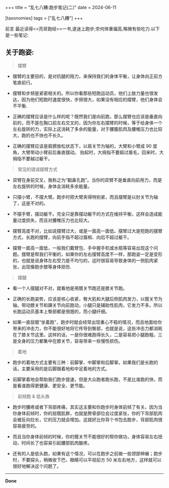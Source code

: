 +++
title = "乱七八糟:跑步笔记(二)"
date = 2024-06-11

[taxonomies]
tags = ["乱七八糟"]
+++

前言 最近读得<<亮哥跑经>>一书,遂迷上跑步;奈何体重偏高,略微有些吃力.以下是一些笔记:


<!-- more -->
## 关于跑姿:

> 摆臂

- 摆臂的主要目的，是对抗腿的阻力，来保持我们的身体平衡，让身体向正前方笔直前行。

- 摆臂和步频是紧密相关的。所以你看那些短跑运动员，他们上肢力量也很发达，因为他们短跑时速度很快，步频很大，如果没有相应的摆臂，他们身体会不平衡.

- 正确的摆臂应该是什么样的呢？既然我们是向前跑，那么摆臂也应该是垂直向前的，而不是在胸口前左右交叉的，因为你左右摆臂的时候，等于给身体一个左右旋转的力，实际上这消耗了多余的能量，对于腰腹肌肉及腰椎压力也比较大，跑的也不快也不长久。

- 正确的摆臂应该是肩膀放松状态下，以肩关节为轴的，大臂和小臂成 90 度角，大臂带动小臂前后垂直摆动。 抬起时，大拇指不要超过眉毛，回来时，大拇指不要越过躯干。


> 常见的错误摆臂方式

- 双臂在身前交叉，我称之为“戳鼻孔跑”。当你的双臂不是垂直向前用力，而是左右旋转的时候，身体会消耗多余能量。

- 只摆小臂，不摆大臂。跑步时把大臂夹得特别紧，而且摆臂是以肘关节为轴了，这是不对的。

- 不摆手臂，摆动躯干。完全只是靠摆动躯干的方式在维持平衡，这样会造成能量过度损失，而且对腰椎压力也比较大。

- 摆臂高度不对，比如说摆臂过大，或是一面高一面低。摆臂过大是短跑的摆臂方式，长跑的摆臂，向前手指不超过眉梢、向后不超过躯干。

- 摆臂一面高一面低，一般我们戴臂包、手中握手机或水瓶等容易出现这个问题。摆臂是帮我们平衡的，如果你的左右摆臂高度不一样，那跑姿一定是变形的，也就是说身体左右受力是不均匀的，这时很容易导致身体的一侧肌肉紧张，出现像跑步膝等身体损伤.

> 摆腿

- 看一个人摆腿对不对，就看他是用髋关节跑还是膝关节跑。

- 正确的长跑姿势，应该是核心收紧，臀大肌和大腿后侧肌肉发力，以髋关节为轴，带动膝关节和踝关节向前跑动，小腿只是辅助性肌肉，它发力不多。所以长跑运动员基本上臀部都是很翘的，而小腿纤细。

- 如果一直屈髋“坐着跑”，跑步时就会经常出现重心不稳的情况，而且地面给你带来的冲击力，你不能很好地将它传导到臀部，也就是说，这些冲击力都消耗在了膝关节这里。这样的话，一是你很难跑得长久，二是容易把小腿跑粗，三是全身的压力都集中在膝关节，容易带来一些慢性损伤。

> 着地

- 跑步的着地方式主要有三种：前脚掌、中脚掌和后脚掌。如果我们是长跑的话，主要采用的是后脚跟着地和中足着地的方式。

- 前脚掌着地会帮助我们跑步提速，但是大众跑者跑长跑，不是比谁跑的快，而是看谁跑得更健康、更安全、更节能。

> 前倾跑 & 低头族

- 跑步时腰疼或者下背部疼痛，其实这主要和你跑步时身体前倾了有关。因为当你身体前倾时，你的屈髋肌群，也就是胯骨部位会过度紧张，你的下背部肌肉会被反向拉长，它的压力就会增加。这就好比你背个书包去跑步，背部肌肉很容易疲劳的。

- 而且当你身体前倾的时候，你的髋关节不能很好的帮你做功，身体容易左右扭动，时间长了也容易引起腰部肌肉酸疼。

- 还有的人是低头跑，如果有这个情况，可以在跑步之前做一些颈部伸展；跑步时，不要探头，稍微收下巴，眼睛可以平视前方 50 米左右地方，这样就可以很好地解决这个问题了。

---
**Done**


